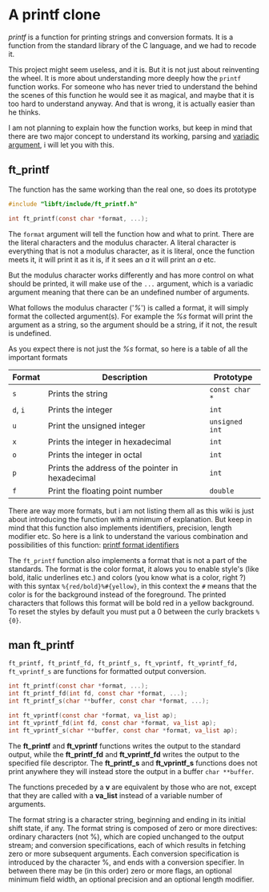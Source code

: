 

# A printf clone

*printf* is a function for printing strings and conversion formats. It is a function from the standard library of the C language, and we had to recode it.

This project might seem useless, and it is. But it is not just about reinventing the wheel. It is more about understanding more deeply how the `printf` function works.
For someone who has never tried to understand the behind the scenes of this function he would see it as magical, and maybe that it is too hard to understand anyway. And that is wrong, it is actually easier than he thinks.

I am not planning to explain how the function works, but keep in mind that there are two major concept to understand its working, parsing and [variadic argument](https://www.thegeekstuff.com/2017/05/c-variadic-functions/), i will let you with this.

## ft_printf

The function has the same working than the real one, so does its prototype
```C
#include "libft/include/ft_printf.h"

int ft_printf(const char *format, ...);
```

The `format` argument will tell the function how and what to print. There are the literal characters and the modulus character. A literal character is everything that is not a modulus character, as it is literal, once the function meets it, it will print it as it is, if it sees an *a* it will print an *a* etc.

But the modulus character works differently and has more control on what should be printed, it will make use of the `...` argument, which is a variadic argument meaning that there can be an undefined number of arguments.

What follows the modulus character ('*%*') is called a format, it will simply format the collected argument(s).
For example the *%s* format will print the argument as a string, so the argument should be a string, if it not, the result is undefined.

As you expect there is not just the *%s* format, so here is a table of all the important formats

| Format | Description | Prototype |
| --- | --- | --- |
| `s` | Prints the string | `const char *` |
| `d`, `i` | Prints the integer | `int` |
| `u` | Print the unsigned integer | `unsigned int` |
| `x` | Prints the integer in hexadecimal | `int` |
| `o` | Prints the integer in octal | `int` |
| `p` | Prints the address of the pointer in hexadecimal | `int` |
| `f` | Print the floating point number | `double` |

There are way more formats, but i am not listing them all as this wiki is just about introducing the function with a minimum of explanation. But keep in mind that this function also implements identifiers, precision, length modifier etc. So here is a link to understand the various combination and possibilities of this function: [printf format identifiers](https://www.lix.polytechnique.fr/~liberti/public/computing/prog/c/C/FUNCTIONS/format.html)

The `ft_printf` function also implements a format that is not a part of the standards. The format is the color format, it alows you to enable style's (like bold, italic underlines etc.) and colors (you know what is a color, right ?) with this syntax `%{red/bold}%#{yellow}`, in this context the `#` means that the color is for the background instead of the foreground.
The printed characters that follows this format will be bold red in a yellow background. To reset the styles by default you must put a 0 between the curly brackets `%{0}`.

## man ft_printf

`ft_printf, ft_printf_fd, ft_printf_s, ft_vprintf, ft_vprintf_fd, ft_vprintf_s` are functions for formatted output conversion.

```C
int ft_printf(const char *format, ...);
int ft_printf_fd(int fd, const char *format, ...);
int ft_printf_s(char **buffer, const char *format, ...);

int ft_vprintf(const char *format, va_list ap);
int ft_vprintf_fd(int fd, const char *format, va_list ap);
int ft_vprintf_s(char **buffer, const char *format, va_list ap);
```

The **ft_printf** and **ft_vprintf** functions writes the output to the standard output, while the **ft_printf_fd** and **ft_vprintf_fd** writes the output to the specified file descriptor. The **ft_printf_s** and **ft_vprintf_s** functions does not print anywhere they will instead store the output in a buffer `char **buffer`.

The functions preceded by a **v** are equivalent by those who are not, except that they are called with a **va_list** instead of a variable number of arguments.

The format string is a character string, beginning and ending in its initial shift state, if any. The format string is composed of zero or more directives: ordinary characters (not %), which are copied unchanged to the output stream; and conversion specifications, each of which results in fetching zero or more subsequent arguments. Each conversion specification is introduced by the character %,  and  ends  with  a conversion  specifier. In between there may be (in this order) zero or more flags, an optional minimum field width, an optional precision and an optional length modifier.

